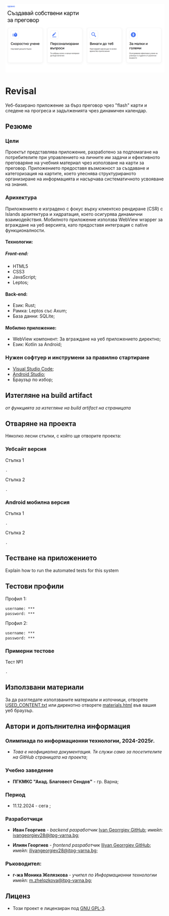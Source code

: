 ![UI Image](https://raw.githubusercontent.com/i-georgiev28/revisal/main/frontend/images/ui.png)

# Revisal

Уеб-базирано приложение за бърз преговор чрез "flash" карти и следене 
на прогреса и задълженията чрез динамичен календар.

## Резюме

### Цели
Проектът представлява приложение, разработено за подпомагане на потребителите при управлението на личните им задачи и ефективното преговаряне на учебния материал чрез използване на карти за преговор. Приложението предоставя възможност за създаване и категоризация на картите, което улеснява структурираното организиране на информацията и насърчава систематичното усвояване на знания.

### Арихектура
Приложението е изградено с фокус върху клиентско рендиране (CSR) с Islands архитектура и хидратация, което осигурява динамични взаимодействия. Мобилното приложение използва WebView wrapper за вграждане на уеб версията, като предоставя интеграция с native функционалности.
 
 #### Технологии:
 
 ##### Front-end:
 - HTML5
 - CSS3
 - JavaScript;
 - Leptos;
 
 #### Back-end:
 - Език: Rust;
 - Рамка: Leptos със Axum;
 - База данни: SQLite;
 
 #### Мобилно приложение:
 - WebView компонент: За вграждане на уеб приложението директно;
 - Език: Kotlin за Android;

### Нужен софтуер и инструмени за правилно стартиране

- [Visual Studio Code](https://code.visualstudio.com/download);
- [Android Studio](https://developer.android.com/studio);
- Браузър по избор;

## Изтегляне на build artifact
*от функцията за изтегляне на build artifact на страницата*

## Отваряне на проекта

Няколко лесни стъпки, с който ще отворите проекта:

### Уебсайт версия

Стъпка 1

    .

Стъпка 2

    .

### Android мобилна версия

Стъпка 1

    .

Стъпка 2

    .





## Тестване на приложението

Explain how to run the automated tests for this system

## Тестови профили

Профил 1:

    username: ***
    password: ***

Профил 2:

    username: ***
    password: ***

### Примерни тестове

Тест №1

    .


## Използвани материали

За да разгледате използваните материали и източници, отворете [USED_CONTENT.txt](USED_CONTENT.txt)
или дирекотно отворете [materials.html](MATERIALS.html) във вашия уеб браузър.

## Автори и допълнителна информация

### Олимпиада по информационни технологии, 2024-2025г.
 - *Това е неофициална документация. Тя служи само за посетителите на GitHub страницата на проекта*;

### Учебно заведение
  - **ПГКМКС "Акад. Благовест Сендов"** - гр. Варна;

### Период
  - 11.12.2024 - сега ;

### Разработчици
  - **Иван Георгиев** - *backend разработчик*
    [Ivan Georrgiev GitHub]([https://github.com/IliyanGeorgiev87](https://github.com/i-georgiev28));
    имейл: ivangeorgiev28@itpg-varna.bg;
    
  - **Илиян Георгиев** - *frontend разработчик*
    [Iliyan Georrgiev GitHub](https://github.com/IliyanGeorgiev87);
    имейл: iliyangeorgiev28@itpg-varna.bg;
    

### Ръководител:
  - **г-жа Моника Желязкова** - *учител по Информационни технологии*
    имейл: m.zhelqzkova@itpg-varna.bg;



## Лиценз

 - Този проект е лицензиран под [GNU GPL-3](LICENSE.md).
